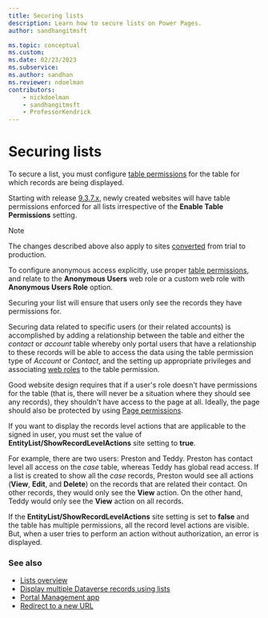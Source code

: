 ```yaml
---
title: Securing lists
description: Learn how to secure lists on Power Pages.
author: sandhangitmsft

ms.topic: conceptual
ms.custom: 
ms.date: 02/23/2023
ms.subservice: 
ms.author: sandhan
ms.reviewer: ndoelman
contributors:
    - nickdoelman
    - sandhangitmsft
    - ProfessorKendrick
---
```


# Securing lists

To secure a list, you must configure [table permissions](../security/table-permissions.md) for the table for which records are being displayed.

Starting with release [9.3.7.x](/power-platform/released-versions/portals/portalupdate1), newly created websites will have table permissions enforced for all lists irrespective of the **Enable Table Permissions** setting.

> [!NOTE]
> The changes described above also apply to sites [converted](/power-apps/maker/portals/admin/convert-portal) from trial to production.

To configure anonymous access explicitly, use proper [table permissions](../security/table-permissions.md), and relate to the **Anonymous Users** web role or a custom web role with **Anonymous Users Role** option.

Securing your list will ensure that users only see the records they have permissions for. 

Securing data related to specific users (or their related accounts) is accomplished by adding a relationship between the table and either the *contact* or *account* table whereby only portal users that have a relationship to these records will be able to access the data using the table permission type of *Account* or *Contact*, and the setting up appropriate privileges and associating [web roles](../security/create-web-roles.md) to the table permission.

Good website design requires that if a user's role doesn't have permissions for the table (that is, there will never be a situation where they should see any records), they shouldn't have access to the page at all. Ideally, the page should also be protected by using [Page permissions](../security/page-security.md).

If you want to display the records level actions that are applicable to the signed in user, you must set the value of **EntityList/ShowRecordLevelActions** site setting to **true**. 

For example, there are two users: Preston and Teddy. Preston has contact level all access on the *case* table, whereas Teddy has global read access. If a list is created to show all the *case* records, Preston would see all actions (**View**, **Edit**, and **Delete**) on the records that are related their contact. On other records, they would only see the **View** action. On the other hand, Teddy would only see the **View** action on all records.

If the **EntityList/ShowRecordLevelActions** site setting is set to **false** and the table has multiple permissions, all the record level actions are visible. But, when a user tries to perform an action without authorization, an error is displayed.

### See also

- [Lists overview](lists.md)
- [Display multiple Dataverse records using lists](/training/modules/portals-access-data-platform/2-entity-lists)
- [Portal Management app](portal-management-app.md)  
- [Redirect to a new URL](add-redirect-url.md)

